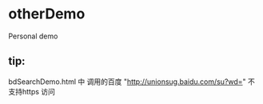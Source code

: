 # otherDemo
Personal demo
 
## tip: ## 
bdSearchDemo.html 中 调用的百度 "http://unionsug.baidu.com/su?wd=" 不支持https 访问
 

